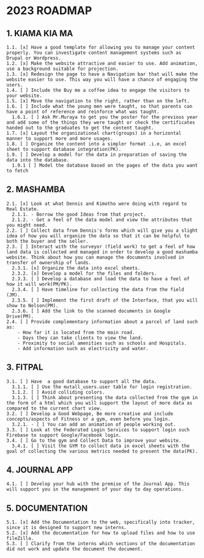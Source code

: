 # 2023 ROADMAP

## 1. KIAMA KIA MA

    1.1. [x] Have a good template for allowing you to manage your content properly. You can investigate content management systems such as Drupal or Wordpress.
    1.2. [x] Make the website attractive and easier to use. Add animation, use a background suitable for projection.
    1.3. [x] Redesign the page to have a Navigation bar that will make the website easier to use. This way you will have a chance of engaging the users.
    1.4. [ ] Include the Buy me a coffee idea to engage the visitors to your website.
    1.5. [x] Move the navigation to the right, rather than on the left.
    1.6. [ ] Include what the young men were taught, so that parents can have a point of reference and reinforce what was taught.
      1.6.1. [ ] Ask Mr.Muraya to get you the poster for the previous year and add some of the things they were taught or check the certificates handed out to the graduates to get the content taught.
    1.7. [x] Layout the organizational chart(groups) in a horizontal manner to support more and more usages.
    1.8. [ ] Organize the content into a simpler format .i.e, an excel sheet to support database integration(PK).
    1.9. [ ] Develop a model for the data in preparation of saving the data into the database.
      1.9.1 [ ] Model the database based on the pages of the data you want to fetch

## 2. MASHAMBA

    2.1. [x] Look at what Dennis and Kimotho were doing with regard to Real Estate.
      2.1.1. - Borrow the good Ideas from that project.
      2.1.2. - Get a feel of the data model and view the attributes that you might need.
    2.2. [ ] Collect data from Dennis's forms which will give you a slight idea of how you will organize the data so that it can be helpful to both the buyer and the seller.
    2.3. [ ] Interact with the surveyor (field work) to get a feel of how land data is collected and managed in order to develop a good mashamba website. Think about how you can manage the documents involved in transfer of ownership of lands.
      2.3.1. [x] Organize the data into excel sheets.
      2.3.2. [x] Develop a model for the files and folders.
      2.3.3. [ ] Develop a database and load the data to have a feel of how it will work(PM/PK).
      2.3.4. [ ] Have timeline for collecting the data from the field (JM).
      2.3.5. [ ] Implement the first draft of the Interface, that you will show to Nelson(PM).
      2.3.6. [ ] Add the link to the scanned documents in Google Drive(PM).
    2.4. [ ] Provide complementary information about a parcel of land such as:
        - How far it is located from the main road.
        - Days they can take clients to view the land.
        - Proximity to social amenities such as schools and Hospitals.
        - Add information such as electricity and water.

## 3. FITPAL

    3.1. [ ] Have  a good database to support all the data.
      3.1.1. [ ] Use the mutall_users.user table for login registration.
      3.1.2. [ ] Avoid colliding colors.
      3.1.3. [ ] Think about presenting the data collected from the gym in the form of a html which you will support the layout of more data as compared to the current chart view.
    3.2. [ ] Develop a Good Webpage, Be more creative and include concepts/aspects of Fitness or a gym, even before you login.
      3.2.1. - [ ] You can add an animation of people working out.
    3.3. [ ] Look at the Federated Login Services to support login such Firebase to support Google/Facebook login.
    3.4. [ ] Go to the gym and Collect Data to improve your website.
      3.4.1. [ ] Visit the GYM to collect data in excel sheets with the goal of collecting the various metrics needed to present the data(PK).

## 4. JOURNAL APP

    4.1. [ ] Develop your hub with the premise of the Journal App. This will support you in the management of your day to day operations.

## 5. DOCUMENTATION

    5.1. [x] Add the Documentation to the web, specifically into tracker, since it is designed to support new interns.
    5.2. [x] Add the documentation for how to upload files and how to use fileZilla.
    5.3. [ ] Clarify from the interns which sections of the documentation did not work and update the document the document.
